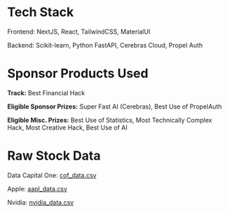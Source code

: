# Tech Stack
Frontend: NextJS, React, TailwindCSS, MaterialUI 

Backend: Scikit-learn, Python FastAPI, Cerebras Cloud, Propel Auth

# Sponsor Products Used
**Track:** Best Financial Hack

**Eligible Sponsor Prizes:** Super Fast AI (Cerebras), Best Use of PropelAuth

**Eligible Misc. Prizes:** Best Use of Statistics, Most Technically Complex Hack, Most Creative Hack, Best Use of AI 

# Raw Stock Data
Data Capital One: [cof_data.csv](https://raw.githubusercontent.com/TCYTseven/penapps24data/refs/heads/main/cof_data.csv)

Apple:  [aapl_data.csv](https://raw.githubusercontent.com/TCYTseven/penapps24data/refs/heads/main/aapl_data.csv)

Nvidia: [nvidia_data.csv](https://raw.githubusercontent.com/TCYTseven/penapps24data/refs/heads/main/nvda_data.csv )
